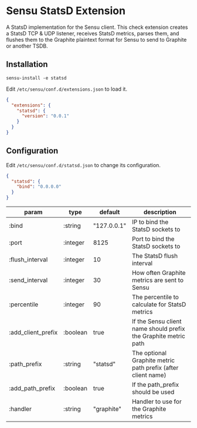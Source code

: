 # Sensu StatsD Extension

A StatsD implementation for the Sensu client. This check extension
creates a StatsD TCP & UDP listener, receives StatsD metrics, parses
them, and flushes them to the Graphite plaintext format for Sensu to
send to Graphite or another TSDB.

## Installation

```
sensu-install -e statsd
```

Edit `/etc/sensu/conf.d/extensions.json` to load it.

``` json
{
  "extensions": {
    "statsd": {
      "version": "0.0.1"
    }
  }
}
```

## Configuration

Edit `/etc/sensu/conf.d/statsd.json` to change its configuration.

``` json
{
  "statsd": {
    "bind": "0.0.0.0"
  }
}
```

|param|type|default|description|
|----|----|----|---|
|:bind|:string|"127.0.0.1"|IP to bind the StatsD sockets to|
|:port|:integer|8125|Port to bind the StatsD sockets to|
|:flush_interval|:integer|10|The StatsD flush interval|
|:send_interval|:integer|30|How often Graphite metrics are sent to Sensu|
|:percentile|:integer|90|The percentile to calculate for StatsD metrics|
|:add_client_prefix|:boolean|true|If the Sensu client name should prefix the Graphite metric path|
|:path_prefix|:string|"statsd"|The optional Graphite metric path prefix (after client name)|
|:add_path_prefix|:boolean|true|If the path_prefix should be used|
|:handler|:string|"graphite"|Handler to use for the Graphite metrics|
